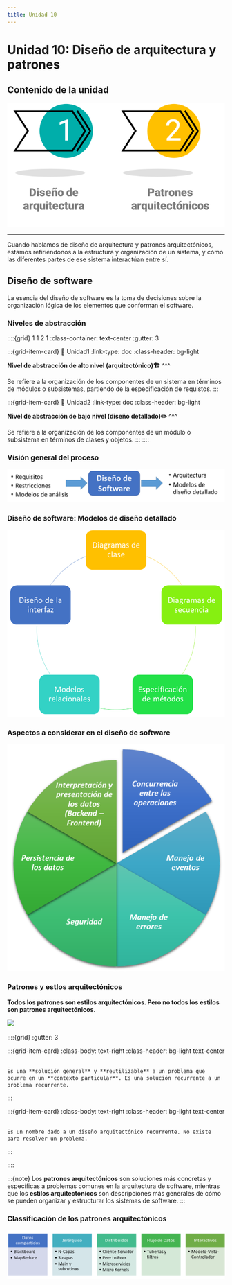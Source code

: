 ```yaml
---
title: Unidad 10
---
```

# Unidad 10: Diseño de arquitectura y patrones

## Contenido de la unidad

<img src="_static/images/contenidoU10.png"/>

---


Cuando hablamos de diseño de arquitectura y patrones arquitectónicos, estamos refiriéndonos a la estructura y organización de un sistema, y cómo las diferentes partes de ese sistema interactúan entre sí.

## Diseño de software

La esencia del diseño de software es la toma de decisiones sobre la organización lógica de los elementos que conforman el software.

### Niveles de abstracción

::::{grid} 1 1 2 1
:class-container: text-center
:gutter: 3

:::{grid-item-card}
:link: Unidad1
:link-type: doc
:class-header: bg-light

**Nivel de abstracción de alto nivel (arquitectónico)🏗️**
^^^

Se refiere a la organización de los componentes de un sistema en términos de módulos o subsistemas, partiendo de la especificación de requistos.
:::

:::{grid-item-card}
:link: Unidad2
:link-type: doc
:class-header: bg-light

**Nivel de abstracción de bajo nivel (diseño detallado)✏️**
^^^

Se refiere a la organización de los componentes de un módulo o subsistema en términos de clases y objetos.
:::
::::



### Visión general del proceso

<img src="_static/images/ProcesoDiseno.png"/>

### Diseño de software: Modelos de diseño detallado

<img src="_static/images/ModelosDiseno.png"/>
 
 ### Aspectos a considerar en el diseño de software

 <img src="_static/images/AspectosDiseno.png"/>



 ### Patrones y estlos arquitectónicos

__**Todos los patrones son estilos arquitectónicos. Pero no todos los estilos son patrones arquitectónicos.**__

<img src="https://img.freepik.com/vector-premium/dos-hemisferios-cerebro-formados-lineas-colores-creatividad-pensamiento_565470-1498.jpg?w=2000"/>


::::{grid}
:gutter: 3

:::{grid-item-card}
:class-body: text-right
:class-header: bg-light text-center
```{dropdown} Patron

Es una **solución general** y **reutilizable** a un problema que ocurre en un **contexto particular**. Es una solución recurrente a un problema recurrente.

```
:::

:::{grid-item-card}
:class-body: text-right
:class-header: bg-light text-center
```{dropdown} Estilo

Es un nombre dado a un diseño arquitectónico recurrente. No existe para resolver un problema.

```
:::

::::

:::{note}
 Los **patrones arquitectónicos** son soluciones más concretas y específicas a problemas comunes en la arquitectura de software, mientras que los **estilos arquitectónicos** son descripciones más generales de cómo se pueden organizar y estructurar los sistemas de software.
:::


### Classificación de los patrones arquitectónicos

<img src="_static/images/ClasificacionPatrones.png"/>